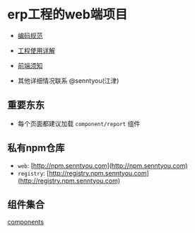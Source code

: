 # erp工程的web端项目

* [编码规范](https://git.oschina.net/senntyou/web-specification)
* [工程使用详解](https://github.com/senntyou/lila)
* [前端须知](http://git.zizaihome.cn/senntyou/web-note)

* 其他详细情况联系 @senntyou(江津)

## 重要东东

* 每个页面都建议加载 `component/report` 组件

## 私有npm仓库

* `web`: [http://npm.senntyou.com](http://npm.senntyou.com)
* `registry`: [http://registry.npm.senntyou.com](http://registry.npm.senntyou.com)

## 组件集合

[components](http://git.zizaihome.cn/senntyou/components)
